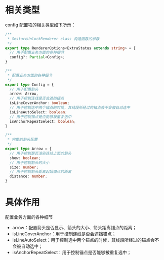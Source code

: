 # 相关类型
config 配置项的相关类型如下所示：
```ts
/**
 * GestureUnlockRenderer class 构造函数的参数
 */
export type RendererOptions<ExtraStatus extends string> = {
  // 用于配置业务方面的各种细节
  config?: Partial<Config>;
}

/**
 * 配置业务方面的各种细节
 */
export type Config = {
  // 用于配置箭头
  arrow: Arrow,
  // 用于控制连线是否会遮挡锚点
  isLineCoverAnchor: boolean;
  // 用于控制选中两个锚点的时候，其线段所经过的锚点会不会被自动选中
  isLineAutoSelect: boolean;
  // 用于控制锚点是否能够被重复选中
  isAnchorRepeatSelect: boolean;
}

/**
 * 完整的箭头配置
 */
export type Arrow = {
  // 用于控制是否渲染连线上面的箭头
  show: boolean;
  // 用于控制箭头的大小
  size: number;
  // 用于控制箭头距离起始锚点的距离
  distance: number;
}
```

# 具体作用
配置业务方面的各种细节
- arrow：配置箭头是否显示、箭头的大小、箭头距离锚点的距离；
- isLineCoverAnchor：用于控制连线是否会遮挡锚点；
- isLineAutoSelect：用于控制选中两个锚点的时候，其线段所经过的锚点会不会被自动选中；
- isAnchorRepeatSelect：用于控制锚点是否能够被重复选中；